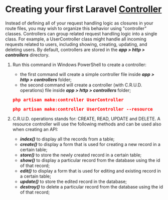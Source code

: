 # Creating your first Laravel [Controller](https://laravel.com/docs/8.x/controllers "Laravel Database: Controllers")

Instead of defining all of your request handling logic as closures in your route files, you may wish to organize this behavior using "controller" classes. Controllers can group related request handling logic into a single class. For example, a UserController class might handle all incoming requests related to users, including showing, creating, updating, and deleting users. By default, controllers are stored in the <span style="font-style:italic; font-weight:bold;">app > http > controllers</span> directory.

1. Run this command in Windows PowerShell to create a controller: 
   * the first command will create a simple controller file inside <span style="font-style:italic; font-weight:bold;">app > http > controllers </span> folder;
   * the second command will create a controller (with C.R.U.D. operations) file inside <span style="font-style:italic; font-weight:bold;">app > http > controllers </span> folder;

    <span style="color:red; font-weight:bold;">
        <pre>php artisan make:controller UserController</pre>
        <pre>php artisan make:controller UserController --resource</pre>
    </span>

2. C.R.U.D. operations stands for: CREATE, READ, UPDATE and DELETE. A resource controller will use the following methods and can be used also when creating an API:
   * <span style="font-style:italic; font-weight:bold;">index()</span> to display all the records from a table;
   * <span style="font-style:italic; font-weight:bold;">create()</span> to display a form that is used for creating a new record in a certain table;
   * <span style="font-style:italic; font-weight:bold;">store()</span> to store the newly created record in a certain table;
   * <span style="font-style:italic; font-weight:bold;">show()</span> to display a particular record from the database using the id of that record;
   * <span style="font-style:italic; font-weight:bold;">edit()</span> to display a form that is used for editing and existing record in a certain table;
   * <span style="font-style:italic; font-weight:bold;">update()</span> to store the edited record in the database;
   * <span style="font-style:italic; font-weight:bold;">destroy()</span> to delete a particular record from the database using the id of that record;